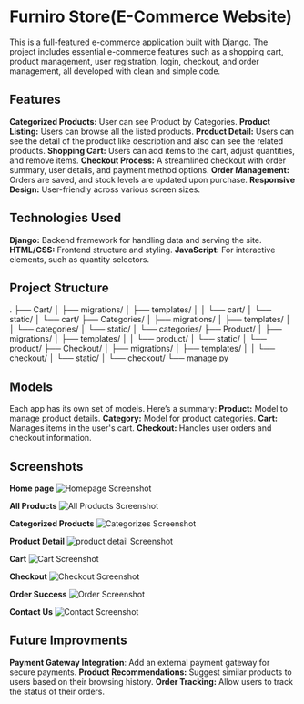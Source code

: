 # Furniro Store(E-Commerce Website)

This is a full-featured e-commerce application built with Django. The project includes essential e-commerce features such as a shopping cart, product management, user registration, login, checkout, and order management, all developed with clean and simple code.


## Features

**Categorized Products:** User can see Product by Categories.
**Product Listing:**  Users can browse all the listed products.
**Product Detail:**  Users can see the detail of the product like description and also can see the related products.
**Shopping Cart:** Users can add items to the cart, adjust quantities, and remove items.
**Checkout Process:** A streamlined checkout with order summary, user details, and payment method options.
**Order Management:** Orders are saved, and stock levels are updated upon purchase.
**Responsive Design:** User-friendly across various screen sizes.


## Technologies Used

**Django:** Backend framework for handling data and serving the site.
**HTML/CSS:** Frontend structure and styling.
**JavaScript:** For interactive elements, such as quantity selectors.


## Project Structure

.
├── Cart/
│   ├── migrations/
│   ├── templates/
│   │   └── cart/
│   └── static/
│       └── cart/
├── Categories/
│   ├── migrations/
│   ├── templates/
│   │   └── categories/
│   └── static/
│       └── categories/
├── Product/
│   ├── migrations/
│   ├── templates/
│   │   └── product/
│   └── static/
│       └── product/
├── Checkout/
│   ├── migrations/
│   ├── templates/
│   │   └── checkout/
│   └── static/
│       └── checkout/
└── manage.py


## Models

Each app has its own set of models. Here’s a summary:
**Product:** Model to manage product details.
**Category:** Model for product categories.
**Cart:** Manages items in the user's cart.
**Checkout:** Handles user orders and checkout information.


## Screenshots

**Home page**
![Homepage Screenshot](screenshots/home-page.png)

**All Products**
![All Products Screenshot](screenshots/all-products.png)

**Categorized Products**
![Categorizes Screenshot](screenshots/categorized-products.png)

**Product Detail**
![product detail Screenshot](screenshots/product-detail.png)

**Cart**
![Cart Screenshot](screenshots/cart-detail.png)

**Checkout**
![Checkout Screenshot](screenshots/checkout-page.png)

**Order Success**
![Order Screenshot](screenshots/order-success.png)

**Contact Us**
![Contact Screenshot](screenshots/contact-us.png)


## Future Improvments

**Payment Gateway Integration**: Add an external payment gateway for secure payments.
**Product Recommendations:** Suggest similar products to users based on their browsing history.
**Order Tracking:** Allow users to track the status of their orders.